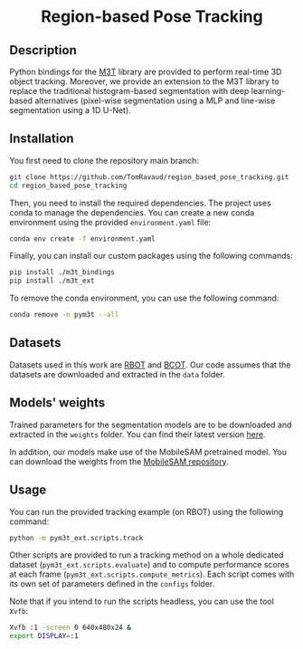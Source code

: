 <div align="center">

# Region-based Pose Tracking

</div>

## Description

Python bindings for the [M3T](https://github.com/DLR-RM/3DObjectTracking/tree/master/M3T) library are provided to perform real-time 3D object tracking.
Moreover, we provide an extension to the M3T library to replace the traditional histogram-based segmentation with deep learning-based alternatives (pixel-wise
segmentation using a MLP and line-wise segmentation using a 1D U-Net).

## Installation

You first need to clone the repository main branch:

```bash
git clone https://github.com/TomRavaud/region_based_pose_tracking.git
cd region_based_pose_tracking
```

Then, you need to install the required dependencies. The project uses conda to manage the dependencies. You can create a new conda environment using the provided `environment.yaml` file:

```bash
conda env create -f environment.yaml
```

Finally, you can install our custom packages using the following commands:

```bash
pip install ./m3t_bindings
pip install ./m3t_ext
```

To remove the conda environment, you can use the following command:

```bash
conda remove -n pym3t --all
```

## Datasets

Datasets used in this work are [RBOT](https://www.mi.hs-rm.de/~schwan/research/RBOT/)
and [BCOT](https://ar3dv.github.io/BCOT-Benchmark/).
Our code assumes that the datasets are downloaded and extracted in the `data` folder.

## Models' weights

Trained parameters for the segmentation models are
to be downloaded and extracted in the `weights` folder. You can find their latest version [here](https://drive.google.com/drive/folders/1zmQhv8lmP1kQ_x5EHczd-JnJsvo0vQPR?usp=drive_link).

In addition, our models make use of the MobileSAM pretrained model. You can download the weights from
the [MobileSAM repository](https://github.com/ChaoningZhang/MobileSAM).

## Usage

You can run the provided tracking example (on RBOT) using the following command:

```bash
python -m pym3t_ext.scripts.track
```

Other scripts are provided to run a tracking method
on a whole dedicated dataset (`pym3t_ext.scripts.evaluate`) and to compute performance scores at each frame (`pym3t_ext.scripts.compute_metrics`). Each script comes with its own set of parameters defined in the `configs` folder.

Note that if you intend to run the scripts headless, you can use the tool `Xvfb`:

```bash
Xvfb :1 -screen 0 640x480x24 &
export DISPLAY=:1
```